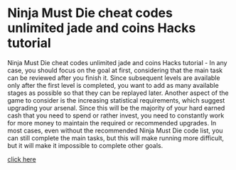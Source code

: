 # Ninja Must Die cheat codes unlimited jade and coins Hacks tutorial

Ninja Must Die cheat codes unlimited jade and coins Hacks tutorial - In any case, you should focus on the goal at first, considering that the main task can be reviewed after you finish it. Since subsequent levels are available only after the first level is completed, you want to add as many available stages as possible so that they can be replayed later. Another aspect of the game to consider is the increasing statistical requirements, which suggest upgrading your arsenal. Since this will be the majority of your hard earned cash that you need to spend or rather invest, you need to constantly work for more money to maintain the required or recommended upgrades. In most cases, even without the recommended Ninja Must Die code list, you can still complete the main tasks, but this will make running more difficult, but it will make it impossible to complete other goals.

[click here](https://growhunt.top/ninja-must-die/)
